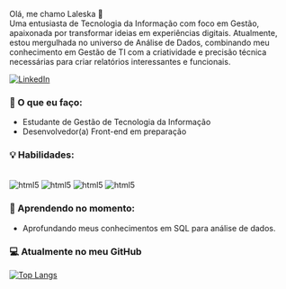 Olá, me chamo Laleska 👋      
Uma entusiasta de Tecnologia da Informação com foco em Gestão, apaixonada por transformar ideias em experiências digitais. Atualmente, estou mergulhada no universo de Análise de Dados, combinando meu conhecimento em Gestão de TI com a criatividade e precisão técnica necessárias para criar relatórios interessantes e funcionais.

[![LinkedIn](https://img.shields.io/badge/LinkedIn-0077B5?style=for-the-badge&logo=linkedin&logoColor=white)](https://www.linkedin.com/in/laleskaportela/)

### 🚀 O que eu faço:

- Estudante de Gestão de Tecnologia da Informação 
- Desenvolvedor(a) Front-end em preparação 

### 💡 Habilidades:
<div style="display: inline_block"><br/>
<img align="center" alt="html5" src="https://img.shields.io/badge/HTML5-E34F26?style=for-the-badge&logo=html5&logoColor=white" /> 
<img align="center" alt="html5" src="https://img.shields.io/badge/CSS3-157B6?style=for-the-badge&logo=css3&logoColor=white" /> 
<img align="center" alt="html5" src="https://img.shields.io/badge/JavaScript-323330?style=for-the-badge&logo=javascript&logoColor=F7DF1E)" /> 
<img align="center" alt="html5" src="https://img.shields.io/badge/PostgreSQL-316192?style=for-the-badge&logo=postgresql&logoColor=white)" /> 

### 🌱 Aprendendo no momento:

- Aprofundando meus conhecimentos em SQL para análise de dados. 

### 💻 Atualmente no meu GitHub

[![Top Langs](https://github-readme-stats.vercel.app/api/top-langs/?username=Laleskapr)](https://github.com/Laleskapr/github-readme-stats)

